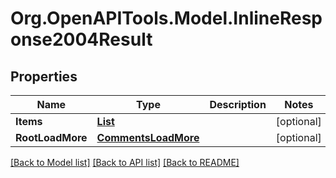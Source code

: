 # Org.OpenAPITools.Model.InlineResponse2004Result
## Properties

Name | Type | Description | Notes
------------ | ------------- | ------------- | -------------
**Items** | [**List<Comment>**](Comment.md) |  | [optional] 
**RootLoadMore** | [**CommentsLoadMore**](CommentsLoadMore.md) |  | [optional] 

[[Back to Model list]](../README.md#documentation-for-models) [[Back to API list]](../README.md#documentation-for-api-endpoints) [[Back to README]](../README.md)

